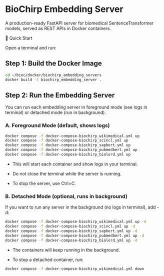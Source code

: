# BioChirp Embedding Server

A production-ready FastAPI server for biomedical SentenceTransformer models, served as REST APIs in Docker containers.

🚀 Quick Start

Open a terminal and run:

## Step 1: Build the Docker Image

```bash
cd ~/bioc/docker/biochirp_embedding_servers
docker build -t biochirp_embedding_server .
```

## Step 2: Run the Embedding Server

You can run each embedding server in foreground mode (see logs in terminal) or detached mode (run in background).

### A. Foreground Mode (default, shows logs)

```bash
docker compose -f docker-compose-biochirp_wikimedical.yml up
docker compose -f docker-compose-biochirp_scincl.yml up
docker compose -f docker-compose-biochirp_sapbert.yml up
docker compose -f docker-compose-biochirp_pubmedbert.yml up
docker compose -f docker-compose-biochirp_biolord.yml up

```
* This will start each container and show logs in your terminal.

* Do not close the terminal while the server is running.

* To stop the server, use Ctrl+C.


### B. Detached Mode (optional, runs in background)

If you want to run any server in the background (no logs in terminal), add -d:

```bash
docker compose -f docker-compose-biochirp_wikimedical.yml up -d
docker compose -f docker-compose-biochirp_scincl.yml up -d
docker compose -f docker-compose-biochirp_sapbert.yml up -d
docker compose -f docker-compose-biochirp_pubmedbert.yml up -d
docker compose -f docker-compose-biochirp_biolord.yml up -d
```
* The containers will keep running in the background.

* To stop a detached container, run:

```bash
docker compose -f docker-compose-biochirp_wikimedical.yml down

```


